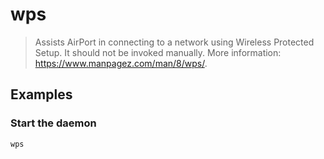 # wps

> Assists AirPort in connecting to a network using Wireless Protected Setup. It should not be invoked manually. More information: <https://www.manpagez.com/man/8/wps/>.

## Examples

### Start the daemon

```bash
wps
```
